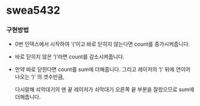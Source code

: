# swea5432

### 구현방법

- 0번 인덱스에서 시작하여 ‘(’이고 바로 닫히지 않는다면 count를 증가시켜줍니다.
- 바로 닫히지 않은 ‘)’라면 count를 감소시켜줍니다.
- 만약 바로 닫힌다면 count를 sum에 더해줍니다. 그리고 레이저의 ‘)’ 뒤에 연이어 나오는 ‘)’ 의 갯수만큼,
    
    다시말해 쇠막대기의 맨 끝 레이저가 쇠막대기 오른쪽 끝 부분을 잘랐으므로 sum에 더해줍니다.